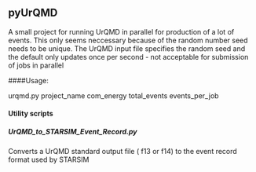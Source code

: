 ## pyUrQMD

A small project for running UrQMD in parallel for production of a lot of events. This only seems neccessary because of the random number seed needs to be unique. The UrQMD input file specifies the random seed and the default only updates once per second - not acceptable for submission of jobs in parallel

####Usage:

urqmd.py project_name com_energy total_events events_per_job



#### Utility scripts

##### UrQMD_to_STARSIM_Event_Record.py
Converts a UrQMD standard output file ( f13 or f14) to the event record format used by STARSIM